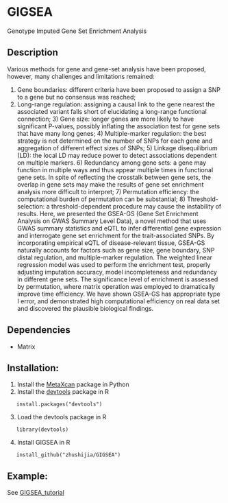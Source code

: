 # GIGSEA
Genotype Imputed Gene Set Enrichment Analysis

## Description
Various methods for gene and gene-set analysis have been proposed, however, many challenges and limitations remained: 
1. Gene boundaries: different criteria have been proposed to assign a SNP to a gene but no consensus was reached; 
2. Long-range regulation: assigning a causal link to the gene nearest the associated variant falls short of elucidating a long-range functional connection; 3) Gene size: longer genes are more likely to have significant P-values, possibly inflating the association test for gene sets that have many long genes; 4) Multiple-marker regulation: the best strategy is not determined on the number of SNPs for each gene and aggregation of different effect sizes of SNPs; 5) Linkage disequilibrium (LD): the local LD may reduce power to detect associations dependent on multiple markers. 6) Redundancy among gene sets: a gene may function in multiple ways and thus appear multiple times in functional gene sets. In spite of reflecting the crosstalk between gene sets, the overlap in gene sets may make the results of gene set enrichment analysis more difficult to interpret; 7) Permutation efficiency: the computational burden of permutation can be substantial; 8) Threshold-selection: a threshold-dependent procedure may cause the instability of results. 
Here, we presented the GSEA-GS (Gene Set Enrichment Analysis on GWAS Summary Level Data), a novel method that uses GWAS summary statistics and eQTL to infer differential gene expression and interrogate gene set enrichment for the trait-associated SNPs. By incorporating empirical eQTL of disease-relevant tissue, GSEA-GS naturally accounts for factors such as gene size, gene boundary, SNP distal regulation, and multiple-marker regulation. The weighted linear regression model was used to perform the enrichment test, properly adjusting imputation accuracy, model incompleteness and redundancy in different gene sets. The significance level of enrichment is assessed by permutation, where matrix operation was employed to dramatically improve time efficiency. We have shown GSEA-GS has appropriate type I error, and demonstrated high computational efficiency on real data set and discovered the plausible biological findings. 


## Dependencies
-  Matrix

## Installation:
1. Install the [MetaXcan](https://github.com/hakyimlab/MetaXcan) package in Python
2. Install the [devtools](https://github.com/hadley/devtools) package in R
```
   install.packages("devtools")
```
3. Load the devtools package in R
```
   library(devtools) 
```
4. Install GIGSEA in R
```
   install_github("zhushijia/GIGSEA")
```

## Example:
  See [GIGSEA_tutorial](https://github.com/zhushijia/GIGSEA/blob/master/vignettes/GIGSEA_tutorial.Rmd)
